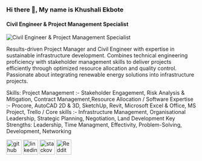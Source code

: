 ### Hi there 👋, My name is Khushali Ekbote
#### Civil Engineer & Project Management Specialist
![Civil Engineer & Project Management Specialist](https://media.licdn.com/dms/image/v2/D4E16AQEf6UUe3obJ5w/profile-displaybackgroundimage-shrink_350_1400/profile-displaybackgroundimage-shrink_350_1400/0/1731801880628?e=1753920000&v=beta&t=-WMCSELZc4FzB_HTLwIxu822Q-pkAZUD6wES_lKLY04)

Results-driven Project Manager and Civil Engineer with expertise in sustainable infrastructure development. Combines technical engineering proficiency with stakeholder management skills to deliver projects efficiently through optimized resource allocation and quality control. Passionate about integrating renewable energy solutions into infrastructure projects.

Skills: Project Management :- Stakeholder Engagement, Risk Analysis & Mitigation, Contract Management,Resource Allocation        / Software Expertise :- Procore, AutoCAD 2D & 3D, SketchUp, Revit, Microsoft Excel & Office, MS Project, Trello / Core skills :- Infrastructure Management, Organisational Leadership, Strategic Planning, Negotiation, Land Development Key Strengths: Leadership, Time Managment, Effectivity, Problem-Solving, Development, Networking



[<img src='https://cdn.jsdelivr.net/npm/simple-icons@3.0.1/icons/github.svg' alt='github' height='40'>](https://github.com/Khushali-Ekbote)  [<img src='https://cdn.jsdelivr.net/npm/simple-icons@3.0.1/icons/linkedin.svg' alt='linkedin' height='40'>](https://www.linkedin.com/in/khushali-ekbote/)  [<img src='https://cdn.jsdelivr.net/npm/simple-icons@3.0.1/icons/stackoverflow.svg' alt='stackoverflow' height='40'>](https://stackoverflow.com/users/30678799/khushali-ekbote)  [<img src='https://cdn.jsdelivr.net/npm/simple-icons@3.0.1/icons/reddit.svg' alt='Reddit' height='40'>](https://www.reddit.com/user/Khushali-Ekbote/)  

